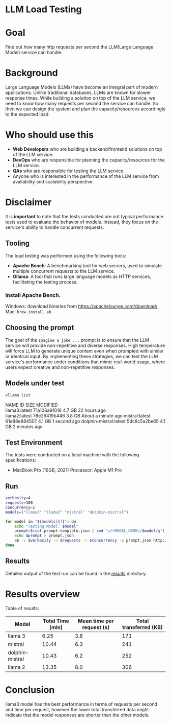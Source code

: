 # LLM Load Testing

# Goal

Find out how many http requests per second the LLM(Large Language Model) service can handle.

# Background

Large Language Models (LLMs) have become an integral part of modern applications.
Unlike traditional databases, LLMs are known for slower response times.
While building a solution on top of the LLM service, we need to know how many requests per second the service can
handle.
So then we can design the system and plan the capacity/resources accordingly to the expected load.

# Who should use this

- **Web Developers** who are building a backend/frontend solutions on top of the LLM service.
- **DevOps** who are responsible for planning the capacity/resources for the LLM service.
- **QAs** who are responsible for testing the LLM service.
- Anyone who is interested in the performance of the LLM service from availability and scalability perspective.

# Disclaimer

It is **important** to note that the tests conducted are not typical performance tests used to evaluate the behavior of
models. Instead, they focus on the service's ability to handle concurrent requests.

## Tooling

The load testing was performed using the following tools:

- **Apache Bench**: A benchmarking tool for web servers, used to simulate multiple concurrent requests to the LLM
  service.
- **Ollama**: A tool that runs large language models as HTTP services, facilitating the testing process.

### Install Apache Bench.

Windows: download binaries from https://apachelounge.com/download/
Mac: `brew install ab`

## Choosing the prompt

The goal of the `Imagine a joke ...` prompt is to ensure that the LLM service will provide non-repetitive and diverse
responses.
High temperature will force LLM to generate unique content even when prompted with similar or identical input.
By implementing these strategies, we can test the LLM service's performance under conditions that mimic real-world
usage, where users expect creative and non-repetitive responses.

## Models under test

```bash
ollama list
```

NAME ID SIZE MODIFIED           
llama3:latest 71a106a91016 4.7 GB 22 hours ago      	
llama2:latest 78e26419b446 3.8 GB About a minute ago
mistral:latest 61e88e884507 4.1 GB 1 second ago
dolphin-mistral:latest 5dc8c5a2be65 4.1 GB 2 minutes ago

## Test Environment

The tests were conducted on a local machine with the following specifications:

- MacBook Pro (16GB, 2021) Processor: Apple M1 Pro

## Run

```bash
verbosity=4
requests=100
concurrency=1
models=("llama3" "llama2" "mistral" "dolphin-mistral")

for model in "${models[@]}"; do
    echo "Testing Model: $model"
    prompt=$(cat prompt-template.json | sed "s/<MODEL_NAME>/$model/g")
    echo $prompt > prompt.json
    ab -v $verbosity -n $requests -c $concurrency -p prompt.json http://127.0.0.1:11434/api/generate > $model-results.txt
done
```

## Results

Detailed output of the test run can be found in the [results](results) directory.

# Results overview

Table of results:

| Model             | Total Time (min)  | Mean time per request (s) | Total transferred (KB) |
|-------------------|-------------------|---------------------------|------------------------|
| llama 3           | 6.25              | 3.8                       | 171                    |
| mistral           | 10.44             | 6.3                       | 241                    |
| dolphin-mistral   | 10.43             | 6.2                       | 252                    |
| llama 2           | 13.35             | 8.0                       | 306                    |

# Conclusion
llama3 model has the best performance in terms of requests per second and time per request, however the lower total transferred data might indicate that the model responses are shorter than the other models.



